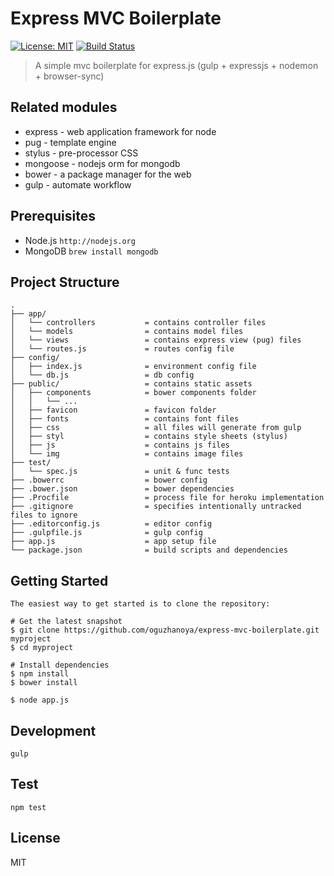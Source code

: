 ﻿Express MVC Boilerplate
==================================
[![License: MIT](https://img.shields.io/badge/License-MIT-blue.svg)](https://opensource.org/licenses/MIT) [![Build Status](https://travis-ci.org/oguzhanoya/express-mvc-boilerplate.svg?branch=master)](https://travis-ci.org/oguzhanoya/express-mvc-boilerplate)

> A simple mvc boilerplate for express.js (gulp + expressjs + nodemon + browser-sync)

## Related modules

* express - web application framework for node
* pug - template engine
* stylus - pre-processor CSS
* mongoose - nodejs orm for mongodb
* bower - a package manager for the web
* gulp - automate workflow

## Prerequisites
* Node.js `http://nodejs.org`
* MongoDB `brew install mongodb`

## Project Structure
```
.
├── app/
│   └── controllers           = contains controller files
│   └── models                = contains model files
│   └── views                 = contains express view (pug) files
│   └── routes.js             = routes config file
├── config/
│   ├── index.js              = environment config file
│   └── db.js                 = db config
├── public/                   = contains static assets
│   ├── components            = bower components folder
│   │   └── ...
│   ├── favicon               = favicon folder
│   ├── fonts                 = contains font files
│   ├── css                   = all files will generate from gulp
│   ├── styl                  = contains style sheets (stylus)
│   ├── js                    = contains js files
│   └── img                   = contains image files
├── test/
│   └── spec.js               = unit & func tests
├── .bowerrc                  = bower config
├── .bower.json               = bower dependencies
├── .Procfile                 = process file for heroku implementation
├── .gitignore                = specifies intentionally untracked files to ignore
├── .editorconfig.js          = editor config
├── .gulpfile.js              = gulp config
├── app.js                    = app setup file
└── package.json              = build scripts and dependencies

```

## Getting Started

```
The easiest way to get started is to clone the repository:

# Get the latest snapshot
$ git clone https://github.com/oguzhanoya/express-mvc-boilerplate.git myproject
$ cd myproject

# Install dependencies
$ npm install
$ bower install

$ node app.js
```

## Development

    gulp

## Test

    npm test

## License

MIT
